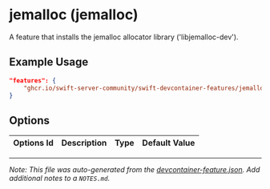 
# jemalloc (jemalloc)

A feature that installs the jemalloc allocator library ('libjemalloc-dev').

## Example Usage

```json
"features": {
    "ghcr.io/swift-server-community/swift-devcontainer-features/jemalloc:1": {}
}
```

## Options

| Options Id | Description | Type | Default Value |
|-----|-----|-----|-----|




---

_Note: This file was auto-generated from the [devcontainer-feature.json](https://github.com/swift-server-community/swift-devcontainer-features/blob/main/src/jemalloc/devcontainer-feature.json).  Add additional notes to a `NOTES.md`._
